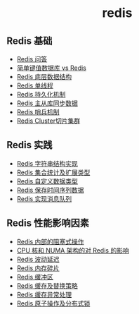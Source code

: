 <h1 align="center">
    redis
</h1>

## Redis 基础
- [Redis 问答](Redis问答.md)
- [简单键值数据库 vs Redis](简单键值数据库vsRedis.md)
- [Redis 底层数据结构](Redis底层数据结构.md)
- [Redis 单线程](Redis单线程.md)
- [Redis 持久化机制](Redis持久化机制.md)
- [Redis 主从库同步数据](Redis主从库同步数据.md)
- [Redis 哨兵机制](Redis哨兵机制.md)
- [Redis Cluster切片集群](RedisCluster切片集群.md)

## Redis 实践
- [Redis 字符串结构实现](Redis字符串结构实现.md)
- [Redis 集合统计及扩展类型](Redis集合统计及扩展类型.md)
- [Redis 自定义数据类型](Redis自定义数据类型.md)
- [Redis 保存时间序列数据](Redis保存时间序列数据.md)
- [Redis 实现消息队列](Redis实现消息队列.md)
  
## Redis 性能影响因素
- [Redis 内部的阻塞式操作](Redis内部的阻塞式操作.md)
- [CPU 核和 NUMA 架构的对 Redis 的影响](CPU核和NUMA架构的对Redis的影响.md)
- [Redis 波动延迟](Redis波动延迟.md)
- [Redis 内存碎片](Redis内存碎片.md)
- [Redis 缓冲区](Redis缓冲区.md)
- [Redis 缓存及替换策略](Redis缓存及替换策略.md)
- [Redis 缓存异常处理](Redis缓存异常处理.md)
- [Redis 原子操作及分布式锁](Redis原子操作及分布式锁.md)